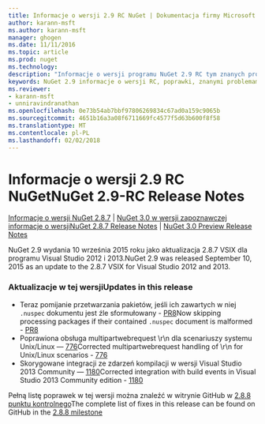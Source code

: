 ```yaml
---
title: Informacje o wersji 2.9 RC NuGet | Dokumentacja firmy Microsoft
author: karann-msft
ms.author: karann-msft
manager: ghogen
ms.date: 11/11/2016
ms.topic: article
ms.prod: nuget
ms.technology: 
description: "Informacje o wersji programu NuGet 2.9 RC tym znanych problemów, poprawki, dodatkowe funkcje i dcr."
keywords: NuGet 2.9 informacje o wersji RC, poprawki, znanymi problemami, nowe funkcje, dcr
ms.reviewer:
- karann-msft
- unniravindranathan
ms.openlocfilehash: 0e73b54ab7bbf97806269834c67ad0a159c9065b
ms.sourcegitcommit: 4651b16a3a08f6711669fc4577f5d63b600f8f58
ms.translationtype: MT
ms.contentlocale: pl-PL
ms.lasthandoff: 02/02/2018
---
```

# <a name="nuget-29-rc-release-notes"></a><span data-ttu-id="1d318-104">Informacje o wersji 2.9 RC NuGet</span><span class="sxs-lookup"><span data-stu-id="1d318-104">NuGet 2.9-RC Release Notes</span></span>

<span data-ttu-id="1d318-105">[Informacje o wersji NuGet 2.8.7](../release-notes/nuget-2.8.7.md) | [NuGet 3.0 w wersji zapoznawczej informacje o wersji](../release-notes/nuget-3.0-preview.md)</span><span class="sxs-lookup"><span data-stu-id="1d318-105">[NuGet 2.8.7 Release Notes](../release-notes/nuget-2.8.7.md) | [NuGet 3.0 Preview Release Notes](../release-notes/nuget-3.0-preview.md)</span></span>

<span data-ttu-id="1d318-106">NuGet 2.9 wydania 10 września 2015 roku jako aktualizacja 2.8.7 VSIX dla programu Visual Studio 2012 i 2013.</span><span class="sxs-lookup"><span data-stu-id="1d318-106">NuGet 2.9 was released September 10, 2015 as an update to the 2.8.7 VSIX for Visual Studio 2012 and 2013.</span></span>

### <a name="updates-in-this-release"></a><span data-ttu-id="1d318-107">Aktualizacje w tej wersji</span><span class="sxs-lookup"><span data-stu-id="1d318-107">Updates in this release</span></span>

* <span data-ttu-id="1d318-108">Teraz pomijanie przetwarzania pakietów, jeśli ich zawartych w niej `.nuspec` dokumentu jest źle sformułowany - [PR8](https://github.com/NuGet/NuGet2/pull/8)</span><span class="sxs-lookup"><span data-stu-id="1d318-108">Now skipping processing packages if their contained `.nuspec` document is malformed - [PR8](https://github.com/NuGet/NuGet2/pull/8)</span></span>
* <span data-ttu-id="1d318-109">Poprawiona obsługa multipartwebrequest \r\n dla scenariuszy systemu Unix/Linux — [776](https://github.com/NuGet/Home/issues/776)</span><span class="sxs-lookup"><span data-stu-id="1d318-109">Corrected multipartwebrequest handling of \r\n for Unix/Linux scenarios - [776](https://github.com/NuGet/Home/issues/776)</span></span>
* <span data-ttu-id="1d318-110">Skorygowane integracji ze zdarzeń kompilacji w wersji Visual Studio 2013 Community — [1180](https://github.com/NuGet/Home/issues/1180)</span><span class="sxs-lookup"><span data-stu-id="1d318-110">Corrected integration with build events in Visual Studio 2013 Community edition - [1180](https://github.com/NuGet/Home/issues/1180)</span></span>


<span data-ttu-id="1d318-111">Pełną listę poprawek w tej wersji można znaleźć w witrynie GitHub w [2.8.8 punktu kontrolnego](https://github.com/NuGet/Home/issues?q=milestone%3A2.8.8+is%3Aclosed)</span><span class="sxs-lookup"><span data-stu-id="1d318-111">The complete list of fixes in this release can be found on GitHub in the [2.8.8 milestone](https://github.com/NuGet/Home/issues?q=milestone%3A2.8.8+is%3Aclosed)</span></span>
